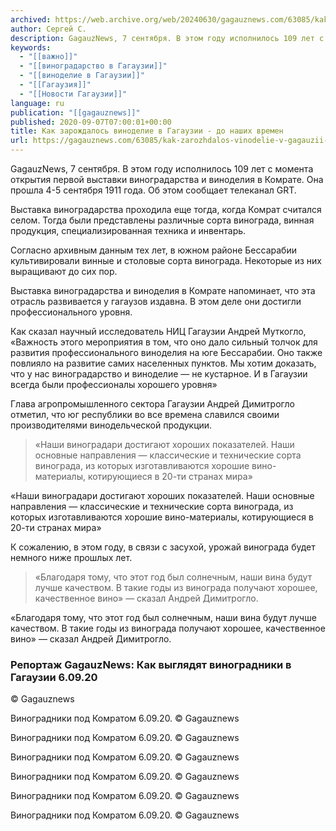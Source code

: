 ```yaml
---
archived: https://web.archive.org/web/20240630/gagauznews.com/63085/kak-zarozhdalos-vinodelie-v-gagauzii-do-nashih-vremen.html
author: Сергей С.
description: GagauzNews, 7 сентября. В этом году исполнилось 109 лет с момента открытия первой выставки виноградарства и виноделия в Комрате. Она прошла 4-5 сентября 1911 года. Об этом сообщает телеканал GRT. Выставка виноградарства проходила еще тогда, когда Комрат считался селом. Тогда были представлены различные сорта винограда, винная продукция, специализированная техника и инвентарь. Согласно архивным данным тех лет, в южном районе Бессарабии культивировали винные и столовые сорта винограда. Некоторые из них выращивают до сих пор. Выставка виноградарства и виноделия в Комрате напоминает, что эта отрасль развивается у гагаузов издавна. В этом деле они достигли профессионального уровня. Как сказал научный исследователь НИЦ Гагаузии […]
keywords:
  - "[[важно]]"
  - "[[виноградарство в Гагаузии]]"
  - "[[виноделие в Гагаузии]]"
  - "[[Гагаузия]]"
  - "[[Новости Гагаузии]]"
language: ru
publication: "[[gagauznews]]"
published: 2020-09-07T07:00:01+00:00
title: Как зарождалось виноделие в Гагаузии - до наших времен
url: https://gagauznews.com/63085/kak-zarozhdalos-vinodelie-v-gagauzii-do-nashih-vremen.html
---
```


GagauzNews, 7 сентября. В этом году исполнилось 109 лет с момента открытия первой выставки виноградарства и виноделия в Комрате. Она прошла 4-5 сентября 1911 года. Об этом сообщает телеканал GRT.

Выставка виноградарства проходила еще тогда, когда Комрат считался селом. Тогда были представлены различные сорта винограда, винная продукция, специализированная техника и инвентарь.

Согласно архивным данным тех лет, в южном районе Бессарабии культивировали винные и столовые сорта винограда. Некоторые из них выращивают до сих пор.

Выставка виноградарства и виноделия в Комрате напоминает, что эта отрасль развивается у гагаузов издавна. В этом деле они достигли профессионального уровня.



Как сказал научный исследователь НИЦ Гагаузии Андрей Муткогло, «Важность этого мероприятия в том, что оно дало сильный толчок для развития профессионального виноделия на юге Бессарабии. Оно также повлияло на развитие самих населенных пунктов. Мы хотим доказать, что у нас виноградарство и виноделие — не кустарное. И в Гагаузии всегда были профессионалы хорошего уровня»

Глава агропромышленного сектора Гагаузии Андрей Димитрогло отметил, что юг республики во все времена славился своими производителями винодельческой продукции.

> «Наши виноградари достигают хороших показателей. Наши основные направления — классические и технические сорта винограда, из которых изготавливаются хорошие вино-материалы, котирующиеся в 20-ти странах мира»

«Наши виноградари достигают хороших показателей. Наши основные направления — классические и технические сорта винограда, из которых изготавливаются хорошие вино-материалы, котирующиеся в 20-ти странах мира»

К сожалению, в этом году, в связи с засухой, урожай винограда будет немного ниже прошлых лет.

> «Благодаря тому, что этот год был солнечным, наши вина будут лучше качеством. В такие годы из винограда получают хорошее, качественное вино» — сказал Андрей Димитрогло.

«Благодаря тому, что этот год был солнечным, наши вина будут лучше качеством. В такие годы из винограда получают хорошее, качественное вино» — сказал Андрей Димитрогло.

### Репортаж GagauzNews: Как выглядят виноградники в Гагаузии 6.09.20



© Gagauznews

Виноградники под Комратом 6.09.20. © Gagauznews

Виноградники под Комратом 6.09.20. © Gagauznews

Виноградники под Комратом 6.09.20. © Gagauznews

Виноградники под Комратом 6.09.20. © Gagauznews

Виноградники под Комратом 6.09.20. © Gagauznews

Виноградники под Комратом 6.09.20. © Gagauznews